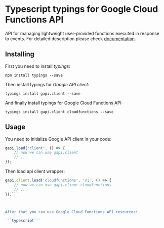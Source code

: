 # Typescript typings for Google Cloud Functions API
API for managing lightweight user-provided functions executed in response to events.
For detailed description please check [documentation](https://cloud.google.com/functions).

## Installing

First you need to install *typings*:
```
npm install typings --save 
```

Then install typings for *Google API client*:
```
typings install gapi.client --save 
```

And finally install typings for Google Cloud Functions API:
```
typings install gapi.client.cloudfunctions --save 
```

## Usage

You need to initialize Google API client in your code:
```typescript
gapi.load("client", () => { 
    // now we can use gapi.client
    // ... 
});
```

Then load api client wrapper:
```typescript
gapi.client.load('cloudfunctions', 'v1', () => {
    // now we can use gapi.client.cloudfunctions
    // ... 
});```



After that you can use Google Cloud Functions API resources:

```typescript```